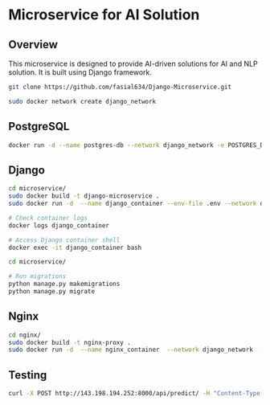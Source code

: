 # Microservice for AI Solution
## Overview
This microservice is designed to provide AI-driven solutions for AI and NLP solution. It is built using Django framework. 

```bash
git clone https://github.com/fasial634/Django-Microservice.git
```
```bash
sudo docker network create django_network 
```
## PostgreSQL
```bash
docker run -d --name postgres-db --network django_network -e POSTGRES_DB=mainDatabase -e POSTGRES_USER=root -e POSTGRES_PASSWORD='12345' -p 5432:5432 postgres
```

## Django 
```bash
cd microservice/
sudo docker build -t django-microservice .
sudo docker run -d  --name django_container --env-file .env --network django_network  -v django-static:/micro_service/staticfiles django-microservice
```
```bash
# Check container logs
docker logs django_container

# Access Django container shell
docker exec -it django_container bash

cd microservice/

# Run migrations
python manage.py makemigrations
python manage.py migrate
```
## Nginx
```bash
cd nginx/
sudo docker build -t nginx-proxy . 
sudo docker run -d  --name nginx_container  --network django_network  -v django-static:/app/static  -p 80:80  nginx-proxy
```
## Testing 
```bash
curl -X POST http://143.198.194.252:8000/api/predict/ -H "Content-Type: application/json" -d '{"text": "This is a great product!"}'
```


